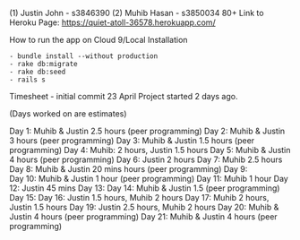 (1) Justin John - s3846390 (2) Muhib Hasan - s3850034
80+
Link to Heroku Page:
https://quiet-atoll-36578.herokuapp.com/

How to run the app on Cloud 9/Local Installation

    - bundle install --without production 
    - rake db:migrate
    - rake db:seed
    - rails s


Timesheet - initial commit 23 April
Project started 2 days ago.

(Days worked on are estimates)

Day 1: Muhib & Justin 2.5 hours (peer programming)
Day 2: Muhib & Justin 3 hours (peer programming)
Day 3: Muhib & Justin 1.5 hours (peer programming)
Day 4: Muhib: 2 hours, Justin 1.5 hours
Day 5: Muhib & Justin 4 hours (peer programming)
Day 6: Justin 2 hours
Day 7: Muhib 2.5 hours
Day 8: Muhib & Justin 20 mins hours (peer programming)
Day 9:  
Day 10: Muhib & Justin 1 hour (peer programming)
Day 11: Muhib 1 hour
Day 12: Justin 45 mins
Day 13:
Day 14: Muhib & Justin 1.5 (peer programming)
Day 15:
Day 16: Justin 1.5 hours, Muhib 2 hours
Day 17: Muhib 2 hours, Justin 1.5 hours
Day 19: Justin 2.5 hours, Muhib 2 hours
Day 20: Muhib & Justin 4 hours (peer programming)
Day 21: Muhib & Justin 4 hours (peer programming)
